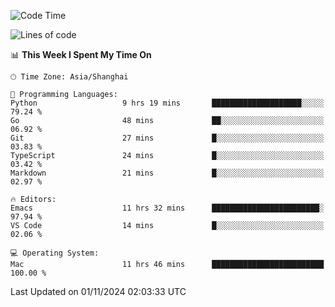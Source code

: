 <!--START_SECTION:waka-->
![Code Time](http://img.shields.io/badge/Code%20Time-2%2C265%20hrs%2014%20mins-blue)

![Lines of code](https://img.shields.io/badge/From%20Hello%20World%20I%27ve%20Written-308.1%20thousand%20lines%20of%20code-blue)

📊 **This Week I Spent My Time On** 

```text
🕑︎ Time Zone: Asia/Shanghai

💬 Programming Languages: 
Python                   9 hrs 19 mins       ████████████████████░░░░░   79.24 % 
Go                       48 mins             ██░░░░░░░░░░░░░░░░░░░░░░░   06.92 % 
Git                      27 mins             █░░░░░░░░░░░░░░░░░░░░░░░░   03.83 % 
TypeScript               24 mins             █░░░░░░░░░░░░░░░░░░░░░░░░   03.42 % 
Markdown                 21 mins             █░░░░░░░░░░░░░░░░░░░░░░░░   02.97 % 

🔥 Editors: 
Emacs                    11 hrs 32 mins      ████████████████████████░   97.94 % 
VS Code                  14 mins             █░░░░░░░░░░░░░░░░░░░░░░░░   02.06 % 

💻 Operating System: 
Mac                      11 hrs 46 mins      █████████████████████████   100.00 % 
```


 Last Updated on 01/11/2024 02:03:33 UTC
<!--END_SECTION:waka-->
